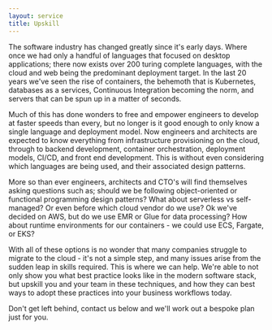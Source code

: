 ```yaml
---
layout: service
title: Upskill
---
```


The software industry has changed greatly since it's early days. Where once we had only a handful of
languages that focused on desktop applications; there now exists over 200 turing complete languages, with
the cloud and web being the predominant deployment target. In the last 20 years we've seen the rise of 
containers, the behemoth that is Kubernetes, databases as a services, Continuous Integration becoming the 
norm, and servers that can be spun up in a matter of seconds.

Much of this has done wonders to free and empower engineers to develop at faster speeds than every,
but no longer is it good enough to only know a single language and deployment model. Now engineers and
architects are expected to know everything from infrastructure provisioning on the cloud, through to 
backend development, container orchestration, deployment models, CI/CD, and front end development. This
is without even considering which languages are being used, and their associated design patterns. 

More so than ever engineers, architects and CTO's will find themselves asking questions such as; 
should we be following object-oriented or functional programming design patterns? What about serverless 
vs self-managed? Or even before which cloud vendor do we use? Ok we've decided on AWS, but do we use 
EMR or Glue for data processing? How about runtime environments for our containers - we could use ECS,
Fargate, or EKS?

With all of these options is no wonder that many companies struggle to migrate to the cloud - it's not 
a simple step, and many issues arise from the sudden leap in skills required. This is where we can help. 
We're able to not only show you what best practice looks like in the modern software stack, but upskill 
you and your team in these techniques, and how they can best ways to adopt these practices into your 
business workflows today.

Don't get left behind, contact us below and we'll work out a bespoke plan just for you.
